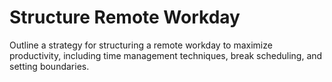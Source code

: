 # Structure Remote Workday

Outline a strategy for structuring a remote workday to maximize productivity, including time management techniques, break scheduling, and setting boundaries.